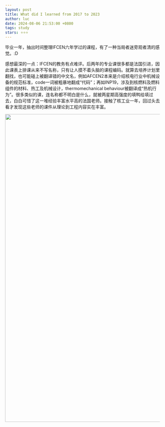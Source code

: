 ```yaml
---
layout: post
title: What did I learned from 2017 to 2023
author: luc
date: 2024-08-06 21:53:00 +0800
tags: study
stars: ⭐⭐⭐
---
```



毕业一年，抽出时间整理IFCEN六年学过的课程，有了一种当局者迷旁观者清的感觉。:D

感想最深的一点：IFCEN的教务有点难评。后两年的专业课很多都是法国引进，因此课表上排课从来不写名称，只有让人摸不着头脑的课程编码。就算去培养计划里翻找，也可能碰上被翻译错的中文名，例如AFCEN2本来是介绍核电行业中机械设备的规范标准，code一词被粗暴地翻成“代码”；再如INP19，涉及到核燃料及燃料组件的材料、热工及机械设计，thermomechanical behaviour被翻译成“热机行为”。很多类似的课，连名称都不明白是什么，就被两星期高强度的填鸭给填过去，白白可惜了这一堆经验丰富水平高的法国老师。接触了核工业一年，回过头去看才发现这些老师的课件从理论到工程内容实在丰富。

<img src="/assets/pics/IFCEN2.png" width="1000">
